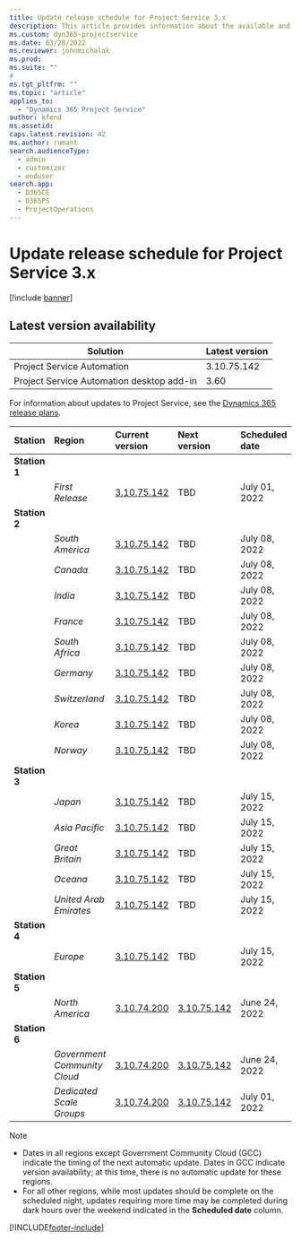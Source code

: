 ```yaml
---
title: Update release schedule for Project Service 3.x
description: This article provides information about the available and upcoming releases of Dynamics 365 Project Service Automation.
ms.custom: dyn365-projectservice
ms.date: 03/28/2022
ms.reviewer: johnmichalak
ms.prod:
ms.suite: ""
#
ms.tgt_pltfrm: ""
ms.topic: "article"
applies_to: 
  - "Dynamics 365 Project Service"
author: kfend
ms.assetid: 
caps.latest.revision: 42
ms.author: rumant
search.audienceType: 
  - admin
  - customizer
  - enduser
search.app: 
  - D365CE
  - D365PS
  - ProjectOperations
---
```


# Update release schedule for Project Service 3.x

[!include [banner](../includes/psa-now-project-operations.md)]

## Latest version availability

| Solution  | Latest version |
|-------|----|
| Project Service Automation    | 3.10.75.142 |
| Project Service Automation desktop add-in                | 3.60          |

For information about updates to Project Service, see the [Dynamics 365 release plans](/dynamics365/release-plans/). 

| Station  | Region | Current version | Next version |  Scheduled date
| :---   | :---   | :---   | :---   |:---   |         
|<strong>Station 1</strong> | |  |  | |
| | <i>First Release</i> | [3.10.75.142](whats-new-ur-44.md) | TBD | July 01, 2022
|<strong>Station 2</strong> | |  |  | |
| | <i>South America</i> | [3.10.75.142](whats-new-ur-44.md) | TBD | July 08, 2022
| | <i>Canada</i> | [3.10.75.142](whats-new-ur-44.md) | TBD | July 08, 2022
| | <i>India</i> | [3.10.75.142](whats-new-ur-44.md) | TBD | July 08, 2022
| | <i>France</i> | [3.10.75.142](whats-new-ur-44.md) | TBD | July 08, 2022
| | <i>South Africa</i> | [3.10.75.142](whats-new-ur-44.md) | TBD | July 08, 2022
| | <i>Germany</i> | [3.10.75.142](whats-new-ur-44.md) | TBD | July 08, 2022
| | <i>Switzerland</i> | [3.10.75.142](whats-new-ur-44.md) | TBD | July 08, 2022
| | <i>Korea</i> | [3.10.75.142](whats-new-ur-44.md) | TBD | July 08, 2022
| | <i>Norway</i> | [3.10.75.142](whats-new-ur-44.md) | TBD | July 08, 2022
|<strong>Station 3</strong> | |  |  | |
| | <i>Japan</i> | [3.10.75.142](whats-new-ur-44.md) | TBD | July 15, 2022
| | <i>Asia Pacific</i> | [3.10.75.142](whats-new-ur-44.md) | TBD | July 15, 2022
| | <i>Great Britain</i> | [3.10.75.142](whats-new-ur-44.md) | TBD | July 15, 2022
| | <i>Oceana</i> | [3.10.75.142](whats-new-ur-44.md) | TBD | July 15, 2022
| | <i>United Arab Emirates</i> | [3.10.75.142](whats-new-ur-44.md) | TBD | July 15, 2022
|<strong>Station 4</strong> | |  |  | |
| | <i>Europe</i> | [3.10.75.142](whats-new-ur-44.md) | TBD | July 15, 2022
|<strong>Station 5</strong> | |  |  | |
| | <i>North America</i> | [3.10.74.200](whats-new-ur43.md) | [3.10.75.142](whats-new-ur-44.md) | June 24, 2022
|<strong>Station 6</strong> | |  |  | |
| | <i>Government Community Cloud</i> | [3.10.74.200](whats-new-ur43.md) | [3.10.75.142](whats-new-ur-44.md) | June 24, 2022
| | <i>Dedicated Scale Groups</i> | [3.10.74.200](whats-new-ur43.md) | [3.10.75.142](whats-new-ur-44.md) | July 01, 2022




>[!Note]
> - Dates in all regions except Government Community Cloud (GCC) indicate the timing of the next automatic update. Dates in GCC indicate version availability; at this time, there is no automatic update for these regions.
> - For all other regions, while most updates should be complete on the scheduled night, updates requiring more time may be completed during dark hours over the weekend indicated in the **Scheduled date** column.


[!INCLUDE[footer-include](../includes/footer-banner.md)]
